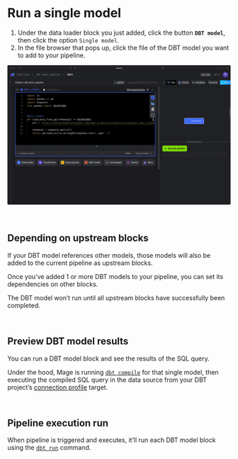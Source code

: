 # Run a single model

1. Under the data loader block you just added, click the button <b>`DBT model`</b>,
then click the option `Single model`.
1. In the file browser that pops up,
click the file of the DBT model you want to add to your pipeline.

![](https://github.com/mage-ai/assets/blob/main/dbt/add-dbt-model.gif?raw=true)

<br />

## Depending on upstream blocks

If your DBT model references other models,
those models will also be added to the current pipeline as upstream blocks.

Once you’ve added 1 or more DBT models to your pipeline,
you can set its dependencies on other blocks.

The DBT model won’t run until all upstream blocks have successfully been completed.

<br />

## Preview DBT model results

You can run a DBT model block and see the results of the SQL query.

Under the hood, Mage is running [`dbt compile`](https://docs.getdbt.com/reference/commands/compile)
for that single model, then executing the compiled SQL query in the data source from
your DBT project’s [connection profile](https://docs.getdbt.com/docs/get-started/connection-profiles) target.

<br />

## Pipeline execution run

When pipeline is triggered and executes,
it’ll run each DBT model block using the
[`dbt run`](https://docs.getdbt.com/reference/node-selection/syntax) command.

<br />
